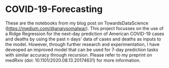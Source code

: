 # COVID-19-Forecasting
These are the notebooks from my blog post on TowardsDataScience (https://medium.com/@anaiysomalwar). This project focusses on the use of a Ridge Regression for the next-day prediction of American COVID-19 cases and deaths by using the past n days' data of cases and deaths as inputs to the model. However, through further research and experimentation, I have deveoped an improved model that can be used for 7-day prediction tasks with similar accuracy through recursion. Please refer to my preprint on medRxiv (doi: 10.1101/2020.08.13.20174631) for more information.
